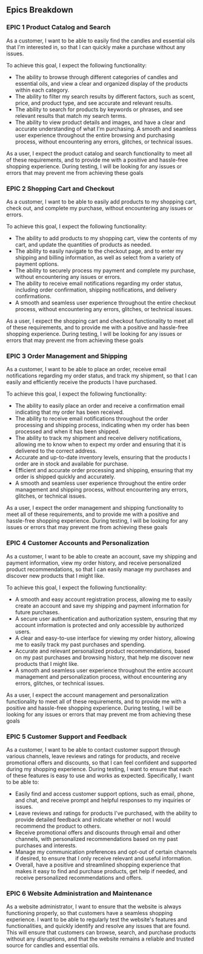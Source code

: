 ## Epics Breakdown
### EPIC 1 Product Catalog and Search

As a customer, I want to be able to easily find the candles and essential oils that I'm interested in, so that I can quickly make a purchase without any issues.

To achieve this goal, I expect the following functionality:

* The ability to browse through different categories of candles and essential oils, and view a clear and organized display of the products within each category.
* The ability to filter my search results by different factors, such as scent, price, and product type, and see accurate and relevant results.
* The ability to search for products by keywords or phrases, and see relevant results that match my search terms.
* The ability to view product details and images, and have a clear and accurate understanding of what I'm purchasing.
A smooth and seamless user experience throughout the entire browsing and purchasing process, without encountering any errors, glitches, or technical issues.

As a user, I expect the product catalog and search functionality to meet all of these requirements, and to provide me with a positive and hassle-free shopping experience. During testing, I will be looking for any issues or errors that may prevent me from achieving these goals


### EPIC 2 Shopping Cart and Checkout

As a customer, I want to be able to easily add products to my shopping cart, check out, and complete my purchase, without encountering any issues or errors.

To achieve this goal, I expect the following functionality:

* The ability to add products to my shopping cart, view the contents of my cart, and update the quantities of products as needed.
* The ability to easily navigate to the checkout page, and to enter my shipping and billing information, as well as select from a variety of payment options.
* The ability to securely process my payment and complete my purchase, without encountering any issues or errors.
* The ability to receive email notifications regarding my order status, including order confirmation, shipping notifications, and delivery confirmations.
* A smooth and seamless user experience throughout the entire checkout process, without encountering any errors, glitches, or technical issues.

As a user, I expect the shopping cart and checkout functionality to meet all of these requirements, and to provide me with a positive and hassle-free shopping experience. During testing, I will be looking for any issues or errors that may prevent me from achieving these goals

### EPIC 3 Order Management and Shipping

As a customer, I want to be able to place an order, receive email notifications regarding my order status, and track my shipment, so that I can easily and efficiently receive the products I have purchased.

To achieve this goal, I expect the following functionality:

* The ability to easily place an order and receive a confirmation email indicating that my order has been received.
* The ability to receive email notifications throughout the order processing and shipping process, indicating when my order has been processed and when it has been shipped.
* The ability to track my shipment and receive delivery notifications, allowing me to know when to expect my order and ensuring that it is delivered to the correct address.
* Accurate and up-to-date inventory levels, ensuring that the products I order are in stock and available for purchase.
* Efficient and accurate order processing and shipping, ensuring that my order is shipped quickly and accurately.
* A smooth and seamless user experience throughout the entire order management and shipping process, without encountering any errors, glitches, or technical issues.

As a user, I expect the order management and shipping functionality to meet all of these requirements, and to provide me with a positive and hassle-free shopping experience. During testing, I will be looking for any issues or errors that may prevent me from achieving these goals

### EPIC 4 Customer Accounts and Personalization

As a customer, I want to be able to create an account, save my shipping and payment information, view my order history, and receive personalized product recommendations, so that I can easily manage my purchases and discover new products that I might like.

To achieve this goal, I expect the following functionality:

* A smooth and easy account registration process, allowing me to easily create an account and save my shipping and payment information for future purchases.
* A secure user authentication and authorization system, ensuring that my account information is protected and only accessible by authorized users.
* A clear and easy-to-use interface for viewing my order history, allowing me to easily track my past purchases and spending.
* Accurate and relevant personalized product recommendations, based on my past purchases and browsing history, that help me discover new products that I might like.
* A smooth and seamless user experience throughout the entire account management and personalization process, without encountering any errors, glitches, or technical issues.

As a user, I expect the account management and personalization functionality to meet all of these requirements, and to provide me with a positive and hassle-free shopping experience. During testing, I will be looking for any issues or errors that may prevent me from achieving these goals


### EPIC 5 Customer Support and Feedback

As a customer, I want to be able to contact customer support through various channels, leave reviews and ratings for products, and receive promotional offers and discounts, so that I can feel confident and supported during my shopping experience. During testing, I want to ensure that each of these features is easy to use and works as expected. Specifically, I want to be able to:

* Easily find and access customer support options, such as email, phone, and chat, and receive prompt and helpful responses to my inquiries or issues.
* Leave reviews and ratings for products I've purchased, with the ability to provide detailed feedback and indicate whether or not I would recommend the product to others.
* Receive promotional offers and discounts through email and other channels, with personalized recommendations based on my past purchases and interests.
* Manage my communication preferences and opt-out of certain channels if desired, to ensure that I only receive relevant and useful information.
* Overall, have a positive and streamlined shopping experience that makes it easy to find and purchase products, get help if needed, and receive personalized recommendations and offers.

### EPIC 6 Website Administration and Maintenance

As a website administrator, I want to ensure that the website is always functioning properly, so that customers have a seamless shopping experience. I want to be able to regularly test the website's features and functionalities, and quickly identify and resolve any issues that are found. This will ensure that customers can browse, search, and purchase products without any disruptions, and that the website remains a reliable and trusted source for candles and essential oils.
